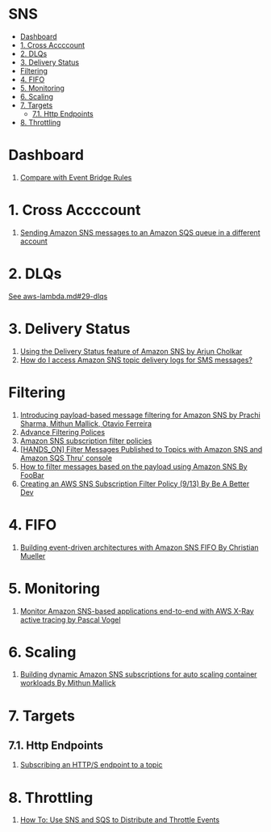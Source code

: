 <h1>SNS</h1>

<!-- TOC -->

- [Dashboard](#dashboard)
- [1. Cross Accccount](#1-cross-accccount)
- [2. DLQs](#2-dlqs)
- [3. Delivery Status](#3-delivery-status)
- [Filtering](#filtering)
- [4. FIFO](#4-fifo)
- [5. Monitoring](#5-monitoring)
- [6. Scaling](#6-scaling)
- [7. Targets](#7-targets)
  - [7.1. Http Endpoints](#71-http-endpoints)
- [8. Throttling](#8-throttling)

<!-- /TOC -->

# Dashboard

1. [Compare with Event Bridge Rules](#Filtering)

# 1. Cross Accccount

1. [Sending Amazon SNS messages to an Amazon SQS queue in a different account](https://docs.aws.amazon.com/sns/latest/dg/sns-send-message-to-sqs-cross-account.html)

# 2. DLQs

[See aws-lambda.md#29-dlqs](./aws-lambda.md#29-dlqs)

# 3. Delivery Status

1. [Using the Delivery Status feature of Amazon SNS by Arjun Cholkar](https://aws.amazon.com/blogs/mobile/using-the-delivery-status-feature-of-amazon-sns/)
1. [How do I access Amazon SNS topic delivery logs for SMS messages?](https://repost.aws/knowledge-center/monitor-sns-texts-cloudwatch)

# Filtering

1. [Introducing payload-based message filtering for Amazon SNS by Prachi Sharma, Mithun Mallick, Otavio Ferreira ](https://aws.amazon.com/blogs/compute/introducing-payload-based-message-filtering-for-amazon-sns/)
1. [Advance Filtering Polices](https://betterprogramming.pub/a-quick-guide-to-amazon-sns-subscription-filter-policies-7c91865a9065)
1. [Amazon SNS subscription filter policies](https://docs.aws.amazon.com/sns/latest/dg/sns-subscription-filter-policies.html)
1. [[HANDS_ON] Filter Messages Published to Topics with Amazon SNS and Amazon SQS Thru' console](https://aws.amazon.com/tutorials/filter-messages-published-to-topics/)
1. [How to filter messages based on the payload using Amazon SNS By FooBar](https://www.youtube.com/watch?v=36iMOJQUAuE)
1. [Creating an AWS SNS Subscription Filter Policy (9/13) By Be A Better Dev](https://www.youtube.com/watch?v=ezrHUimmkzo)

# 4. FIFO

1. [Building event-driven architectures with Amazon SNS FIFO By Christian Mueller](https://aws.amazon.com/blogs/compute/building-event-driven-architectures-with-amazon-sns-fifo/)

# 5. Monitoring

1. [Monitor Amazon SNS-based applications end-to-end with AWS X-Ray active tracing by Pascal Vogel](https://aws.amazon.com/blogs/compute/monitor-amazon-sns-based-applications-end-to-end-with-aws-x-ray-active-tracing/)

# 6. Scaling

1. [Building dynamic Amazon SNS subscriptions for auto scaling container workloads By Mithun Mallick](https://aws.amazon.com/blogs/compute/building-dynamic-amazon-sns-subscriptions-for-auto-scaling-container-workloads/)

# 7. Targets

## 7.1. Http Endpoints

1. [Subscribing an HTTP/S endpoint to a topic](https://docs.aws.amazon.com/sns/latest/dg/sns-subscribe-https-s-endpoints-to-topic.html)

# 8. Throttling

1. [How To: Use SNS and SQS to Distribute and Throttle Events](https://www.jeremydaly.com/how-to-use-sns-and-sqs-to-distribute-and-throttle-events/)

